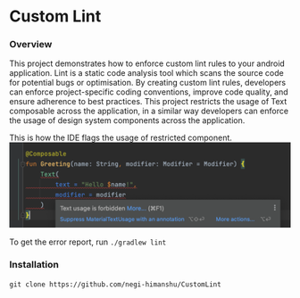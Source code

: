 # Custom Lint

### Overview
This project demonstrates how to enforce custom lint rules to your android application. Lint is a static code analysis tool which scans the source code for potential bugs or optimisation. By creating custom lint rules, developers can enforce project-specific coding conventions, improve code quality, and ensure adherence to best practices. This project restricts the usage of Text composable across the application, in a similar way developers can enforce the usage of design system components across the application.

This is how the IDE flags the usage of restricted component.
![ide-error-sample](https://github.com/negi-himanshu/CustomLint/blob/1573200200e26dcb8273342913660521bcee6ff2/assets/ide-error-sample.png?raw=true)

To get the error report, run `./gradlew lint`

### Installation
```
git clone https://github.com/negi-himanshu/CustomLint
```
